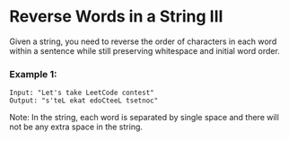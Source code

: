 # Reverse Words in a String III

Given a string, you need to reverse the order of characters in each word within a sentence while still preserving whitespace and initial word order.

### Example 1:

```
Input: "Let's take LeetCode contest"
Output: "s'teL ekat edoCteeL tsetnoc"
```

Note: In the string, each word is separated by single space and there will not be any extra space in the string.
